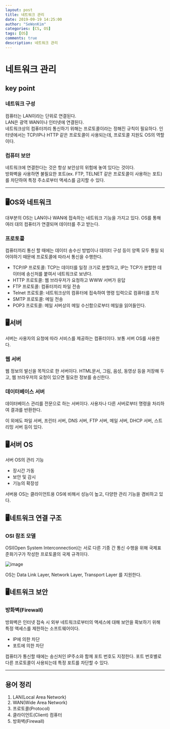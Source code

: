 ```yaml
---
layout: post
title: 네트워크 관리
date: 2019-09-19 14:25:00
author: "SeWonKim"
categories: [CS, OS]
tags: [OS]
comments: true
description: 네트워크 관리
---
```


# 네트워크 관리

## key point

### 네트워크 구성

컴퓨터는 LAN이라는 단위로 연결된다.    
LAN은 광역 WAN이나 인터넷에 연결된다.    
네트워크상의 컴퓨터끼리 통신하기 위해는 프로토콜이라는 정해진 규칙이 필요하다.
인터넷에서는 TCP/IP나 HTTP 같은 프로토콜이 사용되는데, 프로토콜 지원도 OS의 역할이다.

### 컴퓨터 보안
네트워크에 연결한다는 것은 항상 보안상의 위험에 놓여 있다는 것이다.     
방화벽을 사용하면 불필요한 포트(ex. FTP, TELNET 같은 프로토콜이 사용하는 포트)를 차단하여 특정 주소로부터 액세스를 금지할 수 있다.

---

## 🖥️OS와 네트워크

대부분의 OS는 LAN이나 WAN에 접속하는 네트워크 기능을 가지고 있다. OS를 통해 여러 대의 컴퓨터가 연결되며 데이터를 주고 받는다.

### 프로토콜
컴퓨터끼리 통신 할 때에는 데이터 송수신 방법이나 데이터 구성 등이 양쪽 모두 통일 되어야하기 때문에 프로토콜에 따라서 통신을 수행한다.

- TCP/IP 프로토콜: TCP는 데이터를 일정 크기로 분할하고, IP는 TCP가 분할한 데이터에 송신처를 붙여서 네트워크로 보낸다.
- HTTP 프로토콜: 웹 브라우저가 요청하고 WWW 서버가 응답
- FTP 프로토콜: 컴퓨터끼리 파일 전송
- Telnet 프로토콜: 네트워크상의 컴퓨터에 접속하여 명령 입력으로 컴퓨터를 조작
- SMTP 프로토콜: 메일 전송
- POP3 프로토콜: 메일 서버상의 메일 수신함으로부터 메일을 읽어들인다.

## 🖥️서버
서버는 사용자의 요청에 따라 서비스를 제공하는 컴퓨터이다. 보통 서버 OS를 사용한다.

### 웹 서버
웹 정보의 발신을 목적으로 한 서버이다. HTML문서, 그림, 음성, 동영상 등을 저장해 두고, 웹 브라우저의 요청이 있으면 필요한 정보를 송신한다.

### 데이터베이스 서버
데이터베이스 관리를 전문으로 하는 서버이다.
사용자나 다른 서버로부터 명령을 처리하여 결과를 반환한다.

이 외에도 파일 서버, 프린터 서버, DNS 서버, FTP 서버, 메일 서버, DHCP 서버, 스트리밍 서버 등이 있다.

## 🖥️서버 OS
서버 OS의 관리 기능
- 장시간 가동
- 보안 및 감시
- 기능의 확장성

서버용 OS는 클라이언트용 OS에 비해서 성능이 높고, 다양한 관리 기능을 겸비하고 있다.

## 🖥️네트워크 연결 구조
### OSI 참조 모델
OSI(Open System Interconnection)는 서로 다른 기종 간 통신 수행을 위해 국제표준화기구가 작성한 프로토콜의 국제 규격이다.

![image](https://user-images.githubusercontent.com/30452963/65216298-62b96e00-daeb-11e9-8956-89769d8d9c8b.png)

OS는 Data Link Layer, Network Layer, Transport Layer 를 지원한다.


## 🖥️네트워크 보안
### 방화벽(Firewall)
방화벽은 인터넷 접속 시 외부 네트워크로부터의 액세스에 대해 보안을 확보하기 위해 특정 액세스를 제한하는 소프트웨어이다.

- IP에 의한 차단
- 포트에 의한 차단

컴퓨터가 통신할 때에는 송신처인 IP주소와 함께 포트 번호도 지정한다. 
포트 번호별로 다른 프로토콜이 사용되는데 특정 포트를 차단할 수 있다.

---

## 용어 정리
1. LAN(Local Area Network)
2. WAN(Wide Area Network)
3. 프로토콜(Protocol)
4. 클라이언트(Client) 컴퓨터
5. 방화벽(Firewall)
